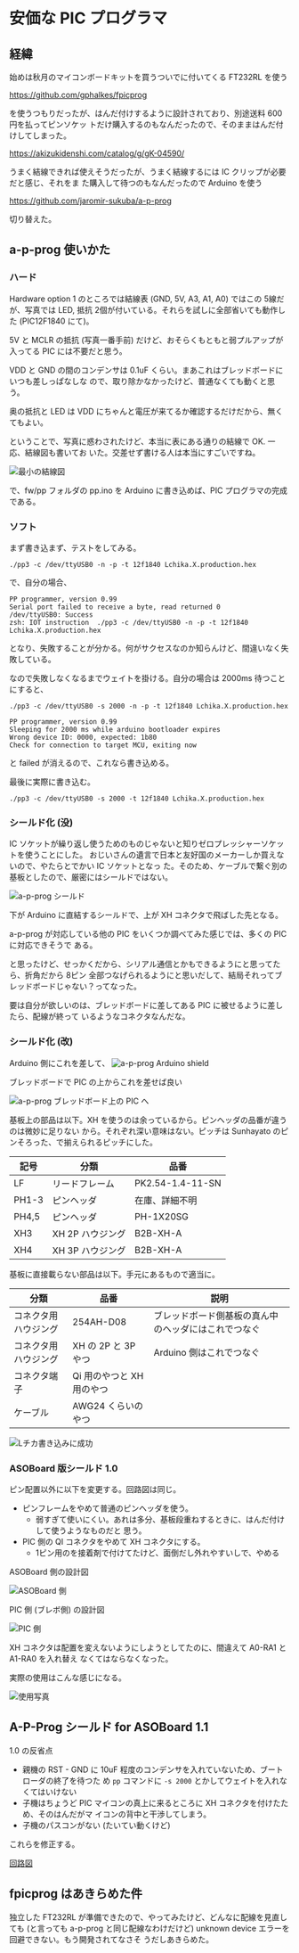 # 安価な PIC プログラマ

## 経緯

始めは秋月のマイコンボードキットを買うついでに付いてくる FT232RL を使う

https://github.com/gphalkes/fpicprog 

を使うつもりだったが、はんだ付けするように設計されており、別途送料 600円を払ってピンソケッ
トだけ購入するのもなんだったので、そのままはんだ付けしてしまった。

https://akizukidenshi.com/catalog/g/gK-04590/

うまく結線できれば使えそうだったが、うまく結線するには IC クリップが必要だと感じ、それをま
た購入して待つのもなんだったので Arduino を使う 

https://github.com/jaromir-sukuba/a-p-prog

切り替えた。

## a-p-prog 使いかた

### ハード
Hardware option 1 のところでは結線表 (GND, 5V, A3, A1, A0) ではこの 5線だが、写真では LED,
抵抗 2個が付いている。それらを試しに全部省いても動作した (PIC12F1840 にて)。

5V と MCLR の抵抗 (写真一番手前) だけど、おそらくもともと弱プルアップが入ってる PIC には不要だと思う。

VDD と GND の間のコンデンサは 0.1uF くらい。まあこれはブレッドボードにいつも差しっぱなしな
ので、取り除かなかったけど、普通なくても動くと思う。

奥の抵抗と LED は VDD にちゃんと電圧が来てるか確認するだけだから、無くてもよい。

ということで、写真に惑わされたけど、本当に表にある通りの結線で OK. 一応、結線図も書いてお
いた。交差せず書ける人は本当にすごいですね。

![最小の結線図](./zu/Haisenzu.png)


で、fw/pp フォルダの pp.ino を Arduino に書き込めば、PIC プログラマの完成である。

### ソフト

まず書き込まず、テストをしてみる。

```
./pp3 -c /dev/ttyUSB0 -n -p -t 12f1840 Lchika.X.production.hex
```

で、自分の場合、

```
PP programmer, version 0.99
Serial port failed to receive a byte, read returned 0
/dev/ttyUSB0: Success
zsh: IOT instruction  ./pp3 -c /dev/ttyUSB0 -n -p -t 12f1840 Lchika.X.production.hex
```

となり、失敗することが分かる。何がサクセスなのか知らんけど、間違いなく失敗している。

なので失敗しなくなるまでウェイトを掛ける。自分の場合は 2000ms 待つことにすると、

```
./pp3 -c /dev/ttyUSB0 -s 2000 -n -p -t 12f1840 Lchika.X.production.hex
```

```
PP programmer, version 0.99
Sleeping for 2000 ms while arduino bootloader expires
Wrong device ID: 0000, expected: 1b80
Check for connection to target MCU, exiting now
```

と failed が消えるので、これなら書き込める。

最後に実際に書き込む。


```
./pp3 -c /dev/ttyUSB0 -s 2000 -t 12f1840 Lchika.X.production.hex
```

### シールド化 (没)

IC ソケットが繰り返し使うためのものじゃないと知りゼロプレッシャーソケットを使うことにした。
おじいさんの遺言で日本と友好国のメーカーしか買えないので、やたらとでかい IC ソケットとなっ
た。そのため、ケーブルで繋ぐ別の基板としたので、厳密にはシールドではない。

![a-p-prog シールド](./librecad/PicProg8pins.png)

下が Arduino に直結するシールドで、上が XH コネクタで飛ばした先となる。

a-p-prog が対応している他の PIC をいくつか調べてみた感じでは、多くの PIC に対応できそうで
ある。

と思ったけど、せっかくだから、シリアル通信とかもできるようにと思ってたら、折角だから 8ピン
全部つなげられるようにと思いだして、結局それってブレッドボードじゃない？ってなった。

要は自分が欲しいのは、ブレッドボードに差してある PIC に被せるように差したら、配線が終って
いるようなコネクタなんだな。

### シールド化 (改)

Arduino 側にこれを差して、
![a-p-prog Arduino shield](./librecad/APicProg_Arduino.png)

ブレッドボードで PIC の上からこれを差せば良い

![a-p-prog ブレッドボード上の PIC へ](./librecad/APicProg_BreadBoard.png)

基板上の部品は以下。XH を使うのは余っているから。ピンヘッダの品番が違うのは微妙に足りない
から。それぞれ深い意味はない。ピッチは Sunhayato のピンそろった、で揃えられるピッチにした。

| 記号 | 分類 | 品番 |
| ---- | ---- | ---- |
|LF | リードフレーム| PK2.54-1.4-11-SN|
|PH1-3| ピンヘッダ| 在庫、詳細不明 |
|PH4,5| ピンヘッダ| PH-1X20SG |
|XH3| XH 2P ハウジング|  B2B-XH-A|
|XH4| XH 3P ハウジング|  B2B-XH-A|

基板に直接載らない部品は以下。手元にあるもので適当に。

| 分類 | 品番 | 説明 |
| ---- | ---- | ---- |
| コネクタ用ハウジング| 254AH-D08 | ブレッドボード側基板の真ん中のヘッダにはこれでつなぐ |
| コネクタ用 ハウジング| XH の 2P と 3P やつ | Arduino 側はこれでつなぐ |
| コネクタ端子 | Qi 用のやつと XH 用のやつ |  |   
| ケーブル | AWG24 くらいのやつ | |

![Lチカ書き込みに成功](./zu/Lチカ書き込み例.jpg)

### ASOBoard 版シールド 1.0

ピン配置以外に以下を変更する。回路図は同じ。

- ピンフレームをやめて普通のピンヘッダを使う。
  - 弱すぎて使いにくい。あれは多分、基板段重ねするときに、はんだ付けして使うようなものだと
    思う。
- PIC 側の QI コネクタをやめて XH コネクタにする。
  - 1ピン用のを接着剤で付けてたけど、面倒だし外れやすいしで、やめる

ASOBoard 側の設計図

![ASOBoard 側](./librecad/ASO_APProg_1.0_toASO.png)

PIC 側 (ブレボ側) の設計図

![PIC 側](./librecad/ASO_APProg_1.0_toPIC.png)

XH コネクタは配置を変えないようにしようとしてたのに、間違えて A0-RA1 と A1-RA0 を入れ替え
なくてはならなくなった。

実際の使用はこんな感じになる。

![使用写真](./zu/ASB_PIC_Prog1.0.jpg)

## A-P-Prog シールド for ASOBoard 1.1

1.0 の反省点

- 親機の RST - GND に 10uF 程度のコンデンサを入れていないため、ブートローダの終了を待つた
  め ``pp`` コマンドに ``-s 2000`` とかしてウェイトを入れなくてはいけない
- 子機はちょうど PIC マイコンの真上に来るところに XH コネクタを付けたため、そのはんだがマ
  イコンの背中と干渉してしまう。
- 子機のパスコンがない (たいてい動くけど)

これらを修正する。

[回路図](./kicad/ASB_a-p-prog_v1.1/ASB_a-p-prog_v1.1.pdf)



## fpicprog はあきらめた件

独立した FT232RL が準備できたので、やってみたけど、どんなに配線を見直しても (と言っても
a-p-prog と同じ配線なわけだけど) unknown device エラーを回避できない。もう開発されてなさそ
うだしあきらめた。


